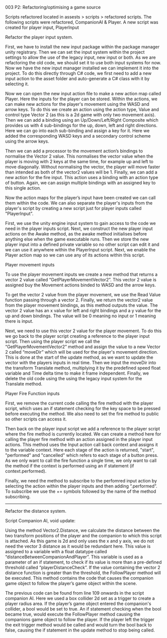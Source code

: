 
003 P2: Refactoring/optimising a game source

Scripts refactored located in assests > scripts > refactored scripts.
The following scripts were refactored, CompanionAI & Player.
A new script was created for player input, PlayerInput

Refactor the player input system.

First, we have to install the new input package within the package manager unity registrary. Then we can set the input system within the project settings to allow the use of the legacy input, new input or both. As we are refactoring the old code, we should set it to use both input systems for now.
Now we have the new input manager installed we can implement it into the project. To do this directly through C# code, we first need to add a new input action to the asset folder and auto-generate a C# class with it by selecting it.

Now we can open the new input action file to make a new action map called Player. Here the inputs for the player can be stored. Within the actions, we can make new actions for the player's movement using the WASD and arrow keys. To do this we create an action using the action type, Value and control type Vector 2 (as this is a 2d game with only two movement axis). Then we can add a binding using an Up/Down/Left/Right Composite which provides us with 4 sub-bindings for the up, down, left and right directions. Here we can go into each sub-binding and assign a key for it. Here we added the corresponding WASD keys and a secondary control scheme using the arrow keys.

Then we can add a processor to the movement action’s bindings to normalise the Vector 2 value. This normalises the vector value when the player is moving with 2 keys at the same time, for example up and left to move diagonally. Without normalising the vector, the player will move faster than intended as both of the vector2 values will be 1.
Finally, we can add a new action for the fire input. This action uses a binding with an action type of button. Again, we can assign multiple bindings with an assigned key to this single action.

Now the action maps for the player’s input have been created we can call them within the code.
We can also separate the player's inputs from the player's script by creating a new script just for player inputs called "PlayerInput".

First, we use the unity engine input system to gain access to the code we need in the player inputs script. Next, we construct the new player input actions on the Awake method, as the awake method initialises before anything else when the game executable runs.
Then we store the new player input into a defined private variable so no other script can edit it and we can use it anywhere within the PlayerInput script. Next, we enable the Player action map so we can use any of its actions within this script.

Player movement inputs

To use the player movement inputs we create a new method that returns a vector 2 value called “GetPlayerMovementVector2”. This vector 2 value is assigned buy the Movement actions binded to WASD and the arrow keys.

To get the vector 2 value from the player movement, we use the Read Value function passing through a vector 2. Finally, we return the vector2 value from the player movement bindings, as this method outputs the value. The vector 2 value has an x value for left and right bindings and a y value for the up and down bindings. The value will be 0 meaning no input or 1 meaning there is input.

Next, we need to use this vector 2 value for the player movement. To do this we go back to the player script creating a reference to the player input script. Then using the player script we call the “GetPlayerMovementVector2” method and assign the value to a new Vector 2 called “moveDir” which will be used for the player's movement direction. This is done at the start of the update method, as we want to update the vector with the players inputs in real time. Then we input the moveDir into the transform Translate method, multiplying it by the predefined speed float variable and Time delta time to make it frame independent. Finally, we delete the old code using the using the legacy input system for the Translate method.

Player Fire Function inputs 

First, we remove the current code calling the fire method with the player script, which uses an if statement checking for the key space to be pressed before executing the method. We also need to set the fire method to public so other scripts can access it.

Then back on the player input script we add a reference to the player script where the fire method is currently located. We can create a method here for calling the player fire method with an action assigned in the player input actions. This method uses the Input action call back context and assigns it to the variable context. Here each stage of the action is returned, "start", "performed" and "cancelled" which refers to each stage of a button press. As we only want to call the fire function a single time, we only want to call the method if the context is performed using an if statement (if context.performed).

Finally, we need the method to subscribe to the perfomred input action by selecting the action within the player inputs and then adding “.performed”. To subscribe we use the += symbols followed by the name of the method subscribing.

---------------------------------------------------------------------------------------------------

Refactor the distance system.


Script Companion AI, void update:

Using the method Vector2.Distance, we calculate the distance between the two transform positions of the player and the companion to which this script is attached. As this game is 2d and only uses the x and y axis, we do not need the vector 3 distance as it would be redundant here.
This value is assigned to a variable with a float datatype called “distanceBetweenCompanionAndPlayer”. 
This variable is used as a parameter of an if statement, to check if its value is more than a pre-defined threshold called “playerDistanceCheck”.
If the value containing the vector 2 distance function is greater than the threshold, the FollowPlayer method will be executed. This method contains the code that causes the companion game object to follow the player’s game object within the scene.

The previous code can be found from line 109 onwards in the script companion AI.
Here we used a box collider 2d set as a trigger to create a player radius area. If the player’s game object entered the companion's collider, a bool would be set to true. An if statement checking when the bool became true, would execute the FollowPlayer method causing the companions game object to follow the player. If the player left the trigger the exit trigger method would be called and would turn the bool back to false, causing the if statement in the update method to stop being called.
